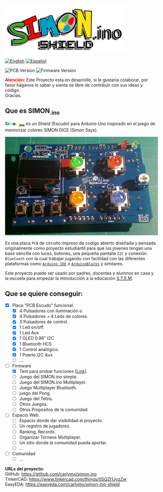 <img src="imgs/logo/Web/10x/simon-logo.png" alt="logo" width="400"/>

[![](https://img.shields.io/badge/Language%3A-English-blue "English")](README.md)  [![](https://img.shields.io/badge/Language%3A-Español-red "Español")](README.es-ES.md)

![](https://img.shields.io/badge/PCB%3A-v1.0.3-green "PCB Version") ![](https://img.shields.io/badge/Firmware%3A-v0.1a-green "Firmware Version")


**<span style="color:red">Atención:</span>** Este Proyecto esta en desarrollo, si le gustaría colaborar, por favor háganos lo saber y sienta se libre de contribuir con sus ideas y código.   
Gracias.

## Que es SIMON<sub>.ino</sub>

**<span style="color:green">S</span><span style="color:red">i</span><span style="color:cyan">m</span><span style="color:black">o</span><span style="color:yellow">n</span><sub>.ino</sub>** es un Shield (Escudo) para Arduino Uno inspirado en el juego de memorizar colores SIMON DICE (Simon Says).

![PCB_Simon.ino](https://raw.githubusercontent.com/carlymx/SIMON.ino-Shield/master/imgs/photos/v1.0.2/20191205_113943.jpg)

Es una placa `PCB` de circuito impreso de codigo abierto diseñada y pensada originalmente como proyecto estudiantil para que los jóvenes tengan una base sencilla con luces, botones, una pequeña pantalla `I2C` y conexión `Bluetooth` con la cual trabajar jugando con facilidad con las diferentes plataformas como [`Arduino IDE`](https://www.arduino.cc/en/main/software) o [`ArduinoBlocks`](http://www.arduinoblocks.com/) y similares.  

Este proyecto puede ser usado por padres, docentes y alumnos en casa y la escuela para empezar la introducción a la educación [S.T.E.M](https://es.wikipedia.org/wiki/Educaci%C3%B3n_STEM).

## Que se quiere conseguir:

- [x] Placa "PCB Escudo" funcional.
  - [x] 4 Pulsadores con iluminación o
  - [x] 4 Pulsadores + 4 Leds de colores.
  - [x] 3 Pulsadores de control.
  - [x] 1 Led on/off.
  - [x] 1 Led Aux
  - [x] 1 OLED 0.96" I2C
  - [x] 1 Bluetooth HC5
  - [x] 1 Control analógico.
  - [x] 1 Puerto i2C Aux
  - [ ] ...
- [ ] Firmware
  - [x] Test para probar funciones [[Link](http://www.arduinoblocks.com/web/project/159761)].
  - [ ] Juego del SIMON.ino simple.
  - [ ] Juego del SIMON.ino Multiplayer.
  - [ ] Juego Multiplayer Bluetooth.
  - [ ] juego del Pong.
  - [ ] Juego del Tetris.
  - [ ] Otros Juegos.
  - [ ] Otros Propósitos de la comunidad.
- [ ] Espacio Web.
  - [ ] Espacio donde dar visibilidad al proyecto.
  - [ ] Un registro de jugadores.
  - [ ] Ranking, Records.
  - [ ] Organizar Torneos Multiplayer.
  - [ ] Un sitio donde la comunidad pueda aportar.
  - [ ] ...
- [ ] Comunidad
  - [ ] ...

**URLs del proyecto:**   
GitHub: https://github.com/carlymx/simon.ino   
TinkerCAD:  https://www.tinkercad.com/things/0SQZt1JyzZw   
EasyEDA: https://easyeda.com/carlymx/simon-ino-shield
